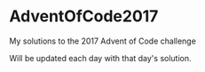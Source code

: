 # AdventOfCode2017
My solutions to the 2017 Advent of Code challenge

Will be updated each day with that day's solution. 
